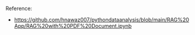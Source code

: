 Reference:
- https://github.com/hnawaz007/pythondataanalysis/blob/main/RAG%20App/RAG%20with%20PDF%20Document.ipynb


